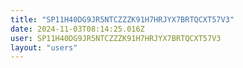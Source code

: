 ```yaml
---
title: "SP11H40DG9JR5NTCZZZK91H7HRJYX7BRTQCXT57V3"
date: 2024-11-03T08:14:25.016Z
user: SP11H40DG9JR5NTCZZZK91H7HRJYX7BRTQCXT57V3
layout: "users"
---
```

    
